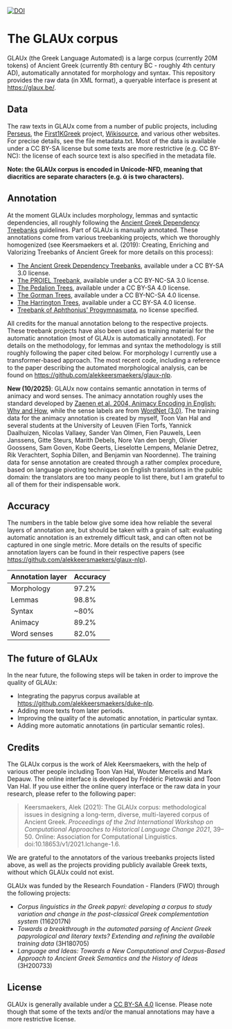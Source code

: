 [![DOI](https://zenodo.org/badge/511911900.svg)](https://zenodo.org/doi/10.5281/zenodo.10948374)

# The GLAUx corpus

GLAUx (the Greek Language Automated) is a large corpus (currently 20M tokens) of Ancient Greek (currently 8th century BC - roughly 4th century AD), automatically annotated for morphology and syntax. This repository provides the raw data (in XML format), a queryable interface is present at https://glaux.be/.

## Data

The raw texts in GLAUx come from a number of public projects, including [Perseus](https://github.com/PerseusDL/canonical-greekLit), the [First1KGreek](https://github.com/OpenGreekAndLatin/First1KGreek) project, [Wikisource](https://el.wikisource.org/wiki/%CE%9A%CF%8D%CF%81%CE%B9%CE%B1_%CE%A3%CE%B5%CE%BB%CE%AF%CE%B4%CE%B1), and various other websites. For precise details, see the file metadata.txt.
Most of the data is available under a CC BY-SA license but some texts are more restrictive (e.g. CC BY-NC): the license of each source text is also specified in the metadata file.

**Note: the GLAUx corpus is encoded in Unicode-NFD, meaning that diacritics are separate characters (e.g. ά is two characters).**

## Annotation

At the moment GLAUx includes morphology, lemmas and syntactic dependencies, all roughly following the [Ancient Greek Dependency Treebanks](https://github.com/PerseusDL/treebank_data) guidelines. Part of GLAUx is manually annotated. These annotations come from various treebanking projects, which we thoroughly homogenized (see Keersmaekers et al. (2019): Creating, Enriching and Valorizing Treebanks of Ancient Greek for more details on this process):
* [The Ancient Greek Dependency Treebanks](https://github.com/PerseusDL/treebank_data), available under a CC BY-SA 3.0 license.
* [The PROIEL Treebank](https://github.com/proiel/proiel-treebank), available under a CC BY-NC-SA 3.0 license.
* [The Pedalion Trees](https://github.com/perseids-publications/pedalion-trees), available under a CC BY-SA 4.0 license.
* [The Gorman Trees](https://github.com/vgorman1/Greek-Dependency-Trees), available under a CC BY-NC-SA 4.0 license.
* [The Harrington Trees](https://github.com/perseids-publications/harrington-trees/), available under a CC BY-SA 4.0 license.
* [Treebank of Aphthonius' Progymnasmata](https://github.com/polinayordanova/Treebank-of-Aphtonius-Progymnasmata), no license specified.

All credits for the manual annotation belong to the respective projects.
These treebank projects have also been used as training material for the automatic annotation (most of GLAUx is automatically annotated). For details on the methodology, for lemmas and syntax the methodology is still roughly following the paper cited below. For morphology I currently use a transformer-based approach. The most recent code, including a reference to the paper describing the automated morphological analysis, can be found on https://github.com/alekkeersmaekers/glaux-nlp.

**New (10/2025)**: GLAUx now contains semantic annotation in terms of animacy and word senses. The animacy annotation roughly uses the standard developed by [Zaenen et al. 2004, Animacy Encoding in English: Why and How](https://aclanthology.org/W04-0216/), while the sense labels are from [WordNet (3.0)](https://wordnet.princeton.edu/). The training data for the animacy annotation is created by myself, Toon Van Hal and several students at the University of Leuven (Fien Torfs, Yannick Daalhuizen, Nicolas Vallaey, Sander Van Olmen, Fien Pauwels, Leen Janssens, Gitte Steurs, Marith Debels, Nore Van den bergh, Olivier Goossens, Sam Goven, Kobe Geerts, Lieselotte Lempens, Melanie Detrez, Rik Verachtert, Sophia Dillen, and Benjamin van Noordenne). The training data for sense annotation are created through a rather complex procedure, based on language pivoting techniques on English translations in the public domain: the translators are too many people to list there, but I am grateful to all of them for their indispensable work.

## Accuracy

The numbers in the table below give some idea how reliable the several layers of annotation are, but should be taken with a grain of salt: evaluating automatic annotation is an extremely difficult task, and can often not be captured in one single metric. More details on the results of specific annotation layers can be found in their respective papers (see https://github.com/alekkeersmaekers/glaux-nlp).

| Annotation layer | Accuracy |
| --- | --- |
| Morphology | 97.2% |
| Lemmas | 98.8% |
| Syntax | ~80% |
| Animacy | 89.2% |
| Word senses | 82.0% |

## The future of GLAUx

In the near future, the following steps will be taken in order to improve the quality of GLAUx:
* Integrating the papyrus corpus available at https://github.com/alekkeersmaekers/duke-nlp.
* Adding more texts from later periods.
* Improving the quality of the automatic annotation, in particular syntax.
* Adding more automatic annotations (in particular semantic roles).

## Credits

The GLAUx corpus is the work of Alek Keersmaekers, with the help of various other people including Toon Van Hal, Wouter Mercelis and Mark Depauw. The online interface is developed by Frédéric Pietowski and Toon Van Hal. If you use either the online query interface or the raw data in your research, please refer to the following paper:
> Keersmaekers, Alek (2021): The GLAUx corpus: methodological issues in designing a long-term, diverse, multi-layered corpus of Ancient Greek. *Proceedings of the 2nd International Workshop on Computational Approaches to Historical Language Change 2021*, 39–50. Online: Association for Computational Linguistics. doi:10.18653/v1/2021.lchange-1.6.

We are grateful to the annotators of the various treebanks projects listed above, as well as the projects providing publicly available Greek texts, without which GLAUx could not exist.

GLAUx was funded by the Research Foundation - Flanders (FWO) through the following projects:
* *Corpus linguistics in the Greek papyri: developing a corpus to study variation and change in the post-classical Greek complementation system* (1162017N)
* *Towards a breakthrough in the automated parsing of Ancient Greek papyrological and literary texts? Extending and refining the available training data* (3H180705)
* *Language and Ideas: Towards a New Computational and Corpus-Based Approach to Ancient Greek Semantics and the History of Ideas* (3H200733)

## License

GLAUx is generally available under a [CC BY-SA 4.0](https://creativecommons.org/licenses/by-sa/4.0/) license. Please note though that some of the texts and/or the manual annotations may have a more restrictive license.
